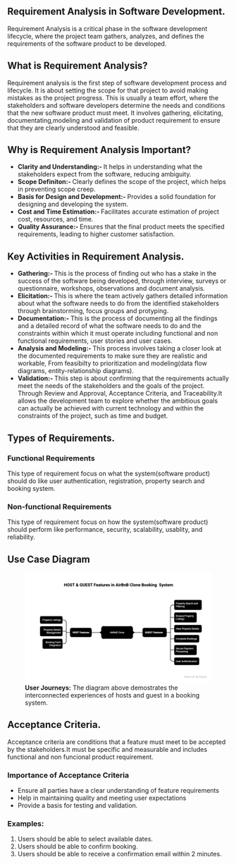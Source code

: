 <section>
  <h1>Requirement Analysis in Software Development.</h1>

  <p>
    Requirement Analysis is a critical phase in the software development lifecycle, where the project team gathers, analyzes, and defines the requirements of the software product to be developed.
  </p>
</section>

<Section>
  <h2>What is Requirement Analysis?</h2>
  <p>
    Requirement analysis is the first step of software development process and lifecycle. It is about setting the scope for that project to avoid making mistakes as the project progress.
    This is usually a team effort, where the stakeholders and software developers determine the needs and conditions that the new software product must meet. It involves gathering, elicitating, documentating,modeling and validation of product requirement to ensure that they are clearly understood and feasible.

  </p>
</Section>


<section>
  <h2>Why is Requirement Analysis Important?</h2>
  <ul>
  <li>
  <strong>Clarity and Understanding:- </strong> 
  It helps in understanding what the stakeholders expect from the software, reducing ambiguity.
  </li>
  <li>
  <strong>Scope Definiton:- </strong> 
Clearly defines the scope of the project, which helps in preventing scope creep.
  </li>
  <li>
  <strong>Basis for Design and Development:- </strong> 
 Provides a solid foundation for designing and developing the system.
  </li>
  <li>
  <strong>Cost and Time Estimation:- </strong> 
 Facilitates accurate estimation of project cost, resources, and time.
  </li>
  <li>
  <strong>Quality Assurance:- </strong> 
 Ensures that the final product meets the specified requirements, leading to higher customer satisfaction.
  </li>
  </ul>
</section>
<section>
  <h2>Key Activities in Requirement Analysis.</h2>
   <ul>
  <li>
  <strong>Gathering:- </strong> 
  This is the process of finding out who has a stake in the success of the software being developed, through interview, surveys or questionnaire, workshops, observations and document analysis. 
  </li>
  <li>
  <strong>Elicitation:- </strong> 
This is where the team actively gathers detailed information about what the software needs to do from the identified stakeholders through brainstorming, focus groups and protyping.
  </li>
  <li>
  <strong>Documentation:- </strong> 
 This is the process of documenting all the findings and a detailed record of what the software needs to do and the constraints within which it must operate including functional and non functional requirements, user stories and user cases.
  </li>
  <li>
  <strong>Analysis and Modeling:- </strong> 
 This process involves taking a closer look at the documented requirements to make sure they are realistic and workable, From feasibilty to prioritization and modeling(data flow diagrams, entity-relationship diagrams).
  </li>
  <li>
  <strong>Validation:- </strong> 
 Thiis step is about confirming that the requirements actually meet the needs of the stakeholders and the goals of the project. Through Review and Approval, Acceptance Criteria, and Traceability.It allows the development team to explore whether the ambitious goals can actually be achieved with current technology and within the constraints of the project, such as time and budget.
  </li>
  </ul>
</section>

<section>
  <h2>Types of Requirements.</h2>
  <section>
    <h3>Functional Requirements</h3>
    <p>This type of requirement focus on what the system(software product) should do like user authentication, registration, property search and booking system.</p>
  </section>
 <section>
    <h3>Non-functional Requirements</h3>
    <p>This type of requirement focus on how the system(software product) should perform like performance, security, scalability, usablity, and reliability.</p>
  </section>
</section>
<section>
  <section>
    <h2>Use Case Diagram</h2>
      <figure>
          <img src="./alx-booking-uc.png" alt="alx-booking-uc" />
          <figcation><strong>User Journeys:</strong> 
          The diagram above demostrates the interconnected experiences of hosts and guest in a booking system.
          </figcaption>
      </figure>
</section>
<section>
  <h2>Acceptance Criteria.</h2>
  <p>Acceptance criteria are conditions that a feature must meet to be accepted by the stakeholders.It must be specific and measurable and includes functional and non funcional product requirement.</p>
  <h3>Importance of Acceptance Criteria</h3>
  <ul>
    <li>Ensure all parties have a clear understanding of feature requirements</li>
    <li>Help in maintaining quality and meeting user expectations</li>
    <li>Provide a basis for testing and validation.</li>
  </ul>
  <h3>Examples:</h3>
  <ol>
    <li>Users should be able to select available dates.</li>
    <li>Users should be able to confirm booking.</li>
    <li>Users should be able to receive a confirmation email within 2 minutes.</li>
  </ol>
</section>
